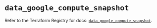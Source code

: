 # `data_google_compute_snapshot`

Refer to the Terraform Registry for docs: [`data_google_compute_snapshot`](https://registry.terraform.io/providers/hashicorp/google/5.29.1/docs/data-sources/compute_snapshot).
